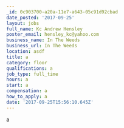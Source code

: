 ```yaml
---
_id: 0c903700-a20a-11e7-a643-05c91d92cbad
date_posted: '2017-09-25'
layout: jobs
full_name: Kc Andrew Hensley
poster_email: hensley_kc@yahoo.com
business_name: In The Weeds
business_url: In The Weeds
location: asdf
title: a
category: floor
qualifications: a
job_type: full_time
hours: a
start: a
compensation: a
how_to_apply: a
date: '2017-09-25T15:56:10.645Z'
---
```

a
